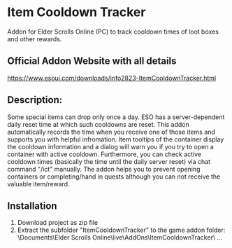 # Item Cooldown Tracker
Addon for Elder Scrolls Online (PC) to track cooldown times of loot boxes and other rewards.


## Official Addon Website with all details
https://www.esoui.com/downloads/info2823-ItemCooldownTracker.html

## Description:
Some special items can drop only once a day. ESO has a server-dependent daily reset time at which such cooldowns are reset. This addon automatically records the time when you receive one of those items and supports you with helpful infromation. Item tooltips of the container display the cooldown information and a dialog will warn you if you try to open a container with active cooldown. Furthermore, you can check active cooldown times (basically the time until the daily server reset) via chat command "/ict" manually. The addon helps you to prevent opening containers or completing/hand in quests although you can not receive the valuable item/reward.


## Installation
1. Download project as zip file
2. Extract the subfolder "ItemCooldownTracker" to the game addon folder: \Documents\Elder Scrolls Online\live\AddOns\ItemCooldownTracker\ ...
